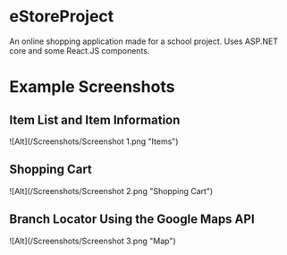 eStoreProject
=============
An online shopping application made for a school project. Uses ASP.NET core and some React.JS components.

Example Screenshots
===================
Item List and Item Information
------------------------------
![Alt](/Screenshots/Screenshot 1.png "Items")

Shopping Cart
-------------
![Alt](/Screenshots/Screenshot 2.png "Shopping Cart")

Branch Locator Using the Google Maps API
----------------------------------------
![Alt](/Screenshots/Screenshot 3.png "Map")
